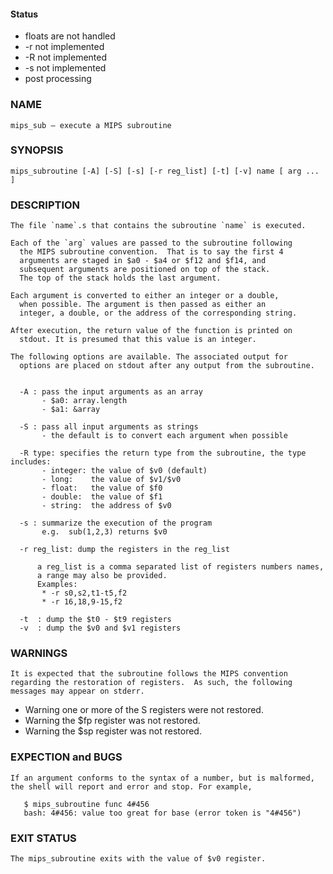#### Status
  - floats are not handled
  - -r not implemented
  - -R not implemented
  - -s not implemented
  - post processing

### NAME
    mips_sub – execute a MIPS subroutine

### SYNOPSIS
    mips_subroutine [-A] [-S] [-s] [-r reg_list] [-t] [-v] name [ arg ... ]


### DESCRIPTION
    The file `name`.s that contains the subroutine `name` is executed.

    Each of the `arg` values are passed to the subroutine following
      the MIPS subroutine convention.  That is to say the first 4
      arguments are staged in $a0 - $a4 or $f12 and $f14, and 
      subsequent arguments are positioned on top of the stack. 
      The top of the stack holds the last argument.

    Each argument is converted to either an integer or a double, 
      when possible. The argument is then passed as either an 
      integer, a double, or the address of the corresponding string.
    
    After execution, the return value of the function is printed on 
      stdout. It is presumed that this value is an integer.

    The following options are available. The associated output for
      options are placed on stdout after any output from the subroutine.


      -A : pass the input arguments as an array 
           - $a0: array.length
           - $a1: &array

      -S : pass all input arguments as strings
           - the default is to convert each argument when possible

      -R type: specifies the return type from the subroutine, the type includes:
           - integer: the value of $v0 (default)
           - long:    the value of $v1/$v0
           - float:   the value of $f0
           - double:  the value of $f1
           - string:  the address of $v0

      -s : summarize the execution of the program 
           e.g.  sub(1,2,3) returns $v0

      -r reg_list: dump the registers in the reg_list
        
          a reg_list is a comma separated list of registers numbers names,
          a range may also be provided.
          Examples:
           * -r s0,s2,t1-t5,f2
           * -r 16,18,9-15,f2

      -t  : dump the $t0 - $t9 registers 
      -v  : dump the $v0 and $v1 registers 


 ### WARNINGS
    It is expected that the subroutine follows the MIPS convention
    regarding the restoration of registers.  As such, the following
    messages may appear on stderr.

   *  Warning one or more of the S registers were not restored.
   *  Warning the $fp register was not restored.
   *  Warning the $sp register was not restored.

### EXPECTION and BUGS
    If an argument conforms to the syntax of a number, but is malformed,
    the shell will report and error and stop. For example,

       $ mips_subroutine func 4#456
       bash: 4#456: value too great for base (error token is "4#456")

### EXIT STATUS
    The mips_subroutine exits with the value of $v0 register.


